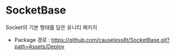 # SocketBase
Socket의 기본 형태를 담은 유니티 패키지
- Package 경로 : https://github.com/causeless8t/SocketBase.git?path=Assets/Deploy
